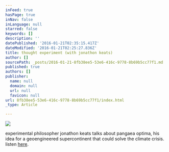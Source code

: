 ```yaml
---
inFeed: true
hasPage: true
inNav: false
inLanguage: null
starred: false
keywords: []
description: ''
datePublished: '2016-01-21T02:35:15.417Z'
dateModified: '2016-01-21T02:25:27.836Z'
title: thought experiment (with jonathon keats)
author: []
sourcePath: _posts/2016-01-21-8fb38ee5-53e6-416c-9778-8b69b5cc77f1.md
published: true
authors: []
publisher:
  name: null
  domain: null
  url: null
  favicon: null
url: 8fb38ee5-53e6-416c-9778-8b69b5cc77f1/index.html
_type: Article

---
```

![](https://the-grid-user-content.s3-us-west-2.amazonaws.com/247371fd-3474-48bd-a8c7-177e1bc66df1.jpg)

experimental philosopher jonathon keats talks about pangaea optima, his idea for a geoengineered supercontinent that could solve the climate crisis. listen [here][0].

[0]: https://soundcloud.com/the-45-minute-radio-hour/thought-experiment
